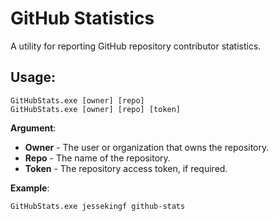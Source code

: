 # GitHub Statistics

A utility for reporting GitHub repository contributor statistics.

## Usage:

```shell
GitHubStats.exe [owner] [repo]
GitHubStats.exe [owner] [repo] [token]
```

**Argument**:

- **Owner** - The user or organization that owns the repository.
- **Repo** - The name of the repository.
- **Token** - The repository access token, if required.

**Example**:

```shell
GitHubStats.exe jessekingf github-stats
```
